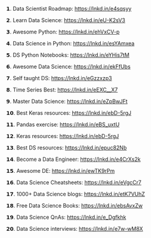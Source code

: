 𝟭. Data Scientist Roadmap: https://lnkd.in/e4sqsyy

𝟮. Learn Data Science: https://lnkd.in/eU-K2sV3

𝟯. Awesome Python: https://lnkd.in/ehVxCV-p

𝟰. Data Science in Python: https://lnkd.in/esYAmxea

𝟱. DS Python Notebooks: https://lnkd.in/eYHis7tM

𝟲. Awesome Data Science: https://lnkd.in/ekFfUbs

𝟳. Self taught DS: https://lnkd.in/eGzzxzp3

𝟴. Time Series Best: https://lnkd.in/eEXC__X7

𝟵. Master Data Science: https://lnkd.in/eZpBwJFt

𝟭𝟬. Best Keras resources: https://lnkd.in/ebD-5rgJ

𝟭𝟭. Pandas exercise: https://lnkd.in/eBS_uxtU

𝟭𝟮. Keras resources: https://lnkd.in/ebD-5rgJ

𝟭𝟯. Best DS resources: https://lnkd.in/epuc82Nb

𝟭𝟰. Become a Data Engineer: https://lnkd.in/e4CrXs2k

𝟭𝟱. Awesome DE: https://lnkd.in/ewTK9rPm

𝟭𝟲. Data Science Cheatsheets: https://lnkd.in/eVgcCr7

𝟭𝟳. 1000+ Data Science blogs: https://lnkd.in/etK7VUhZ

𝟭𝟴. Free Data Science Books: https://lnkd.in/ebsAvxZw

𝟭𝟵. Data Science QnAs: https://lnkd.in/e_Dgfkhk

𝟮𝟬. Data Science interviews: https://lnkd.in/e7w-wM8X
